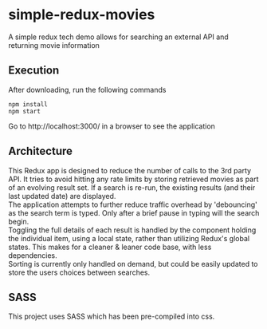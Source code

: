 # simple-redux-movies
A simple redux tech demo allows for searching an external API and returning movie information

## Execution
After downloading, run the following commands
```
npm install
npm start
```
Go to http://localhost:3000/ in a browser to see the application

## Architecture
This Redux app is designed to reduce the number of calls to the 3rd party API. It tries to avoid hitting any rate limits by storing retrieved movies as part of an evolving result set. If a search is re-run, the existing results (and their last updated date) are displayed.  
The application attempts to further reduce traffic overhead by 'debouncing' as the search term is typed. Only after a brief pause in typing will the search begin.  
Toggling the full details of each result is handled by the component holding the individual item, using a local state, rather than utilizing Redux's global states. This makes for a cleaner & leaner code base, with less dependencies.  
Sorting is currently only handled on demand, but could be easily updated to store the users choices between searches.

## SASS
This project uses SASS which has been pre-compiled into css.
